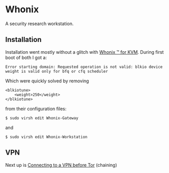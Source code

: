 # Whonix

A security research workstation.

## Installation

Installation went mostly without a glitch with [Whonix ™ for KVM](https://www.whonix.org/wiki/KVM). During first boot of both I got a:

    Error starting domain: Requested operation is not valid: blkio device weight is valid only for bfq or cfq scheduler

Which were quickly solved by removing

    <blkiotune>
        <weight>250</weight>
    </blkiotune>

from their configuration files:

    $ sudo virsh edit Whonix-Gateway

and 

    $ sudo virsh edit Whonix-Workstation
    
## VPN

Next up is [Connecting to a VPN before Tor](https://www.whonix.org/wiki/Tunnels/Connecting_to_a_VPN_before_Tor) (chaining)
